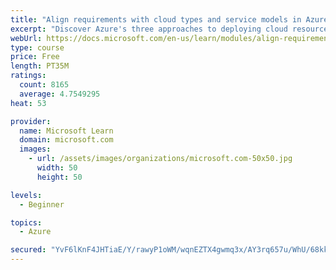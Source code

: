 ```yaml
---
title: "Align requirements with cloud types and service models in Azure"
excerpt: "Discover Azure's three approaches to deploying cloud resources -- public, private, and hybrid -- and learn the difference each makes in your Azure services."
webUrl: https://docs.microsoft.com/en-us/learn/modules/align-requirements-in-azure/
type: course
price: Free
length: PT35M
ratings:
  count: 8165
  average: 4.7549295
heat: 53

provider:
  name: Microsoft Learn
  domain: microsoft.com
  images:
    - url: /assets/images/organizations/microsoft.com-50x50.jpg
      width: 50
      height: 50

levels:
  - Beginner

topics:
  - Azure

secured: "YvF6lKnF4JHTiaE/Y/rawyP1oWM/wqnEZTX4gwmq3x/AY3rq657u/WhU/68kkCdDkRDOYZNyJbfAni993Ik1+fr85JDTI52nFtyU6hkcUheurZBsPiCqz/Z3+bNoB+8AR6QiSQ5gK2P5NMkVYY2Nv6yt8nwLlSPPtpqquQpghYeYJIIoBCN9yaiMPyI1IdUIr/aSMoGHWG2qeBMkdcdJc9/g6CPFM8NMNKm3q14U5nkSRZNjyDBURSkVFC2P6Xu6HN+i+XitjpCk7sjz3GeeJ5Sp52opxV/pLP8l2OAqioloya/2YO79eryN/ef5kKzM3KbHO/zgiwPAFW4hyr4Tutw2GUWvmD+OdIEEIdGCNS6FNDb4W5dgWNbOqb9KqWFij1r2vJ7dDNuLA5ZRcUhZcyt4AbSFGt9C3E3cYkgQQ/Q=;3SmGsr/m32R1ySb5ocMbvQ=="
---
```


